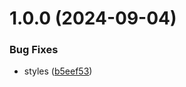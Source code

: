# 1.0.0 (2024-09-04)


### Bug Fixes

* styles ([b5eef53](https://github.com/lakca/obsidian-command-palette-enhancer/commit/b5eef53c14c820f47ff6a6e9e63f57dcf97aae4e))
